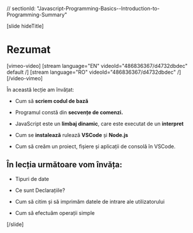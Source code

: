 // sectionId: "Javascript-Programming-Basics--Introduction-to-Programming-Summary"

[slide hideTitle]
# Rezumat

[vimeo-video]
[stream language="EN" videoId="486836367/d4732dbdec" default /]
[stream language="RO" videoId="486836367/d4732dbdec"  /]
[/video-vimeo]

În această lecție am învățat:

- Cum să **scriem codul de bază**

- Programul constă din **secvențe de comenzi.**

- JavaScript este un **limbaj dinamic**, care este executat de un **interpret**

- Cum se **instalează** rulează **VSCode** și **Node.js**

- Cum să creăm un proiect, fișiere și aplicații de consolă în VSCode.

## În lecția următoare vom învăța:

- Tipuri de date

- Ce sunt Declarațiile?

- Cum să citim și să imprimăm datele de intrare ale utilizatorului

- Cum să efectuăm operații simple

[/slide]